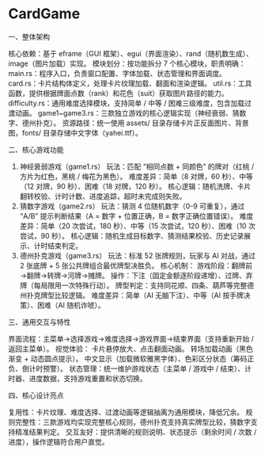 # CardGame
一、整体架构

核心依赖：基于 eframe（GUI 框架）、egui（界面渲染）、rand（随机数生成）、image（图片加载）实现。
模块划分：按功能拆分 7 个核心模块，职责明确：
main.rs：程序入口，负责窗口配置、字体加载、状态管理和界面调度。
card.rs：卡片结构体定义，处理卡片纹理加载、翻面和渲染逻辑。
util.rs：工具函数，提供根据牌面点数（rank）和花色（suit）获取图片路径的能力。
difficulty.rs：通用难度选择模块，支持简单 / 中等 / 困难三级难度，包含加载过渡动画。
game1~game3.rs：三款独立游戏的核心逻辑实现（神经衰弱、猜数字、德州扑克）。
资源路径：统一使用 assets/ 目录存储卡片正反面图片、背景图，fonts/ 目录存储中文字体（yahei.ttf）。

二、核心游戏功能

1. 神经衰弱游戏（game1.rs）
玩法：匹配 “相同点数 + 同颜色” 的牌对（红桃 / 方片为红色，黑桃 / 梅花为黑色）。
难度差异：简单（8 对牌，60 秒）、中等（12 对牌，90 秒）、困难（18 对牌，120 秒）。
核心逻辑：随机洗牌、卡片翻转校验、计时计数、进度追踪，超时未完成则失败。
2. 猜数字游戏（game2.rs）
玩法：猜测 4 位随机数字（0-9 可重复），通过 “A/B” 提示判断结果（A = 数字 + 位置正确，B = 数字正确位置错误）。
难度差异：简单（20 次尝试，180 秒）、中等（15 次尝试，120 秒）、困难（10 次尝试，90 秒）。
核心逻辑：随机生成目标数字、猜测结果校验、历史记录展示、计时结束判定。
3. 德州扑克游戏（game3.rs）
玩法：标准 52 张牌规则，玩家与 AI 对战，通过 2 张底牌 + 5 张公共牌组合最优牌型决胜负。
核心机制：
游戏阶段：翻牌前→翻牌→转牌→河牌→摊牌。
操作：下注（固定金额逐阶段递增）、过牌、弃牌（每局限用一次特殊行动）。
牌型判定：支持同花顺、四条、葫芦等完整德州扑克牌型比较逻辑。
难度差异：简单（AI 无脑下注）、中等（AI 按手牌决策）、困难（AI 随机诈唬）。

三、通用交互与特性

界面流程：主菜单→选择游戏→难度选择→游戏界面→结束界面（支持重新开始 / 返回主菜单）。
视觉体验：
卡片悬停放大、点击翻面动画。
转场加载动画（黑色渐变 + 动态圆点提示）。
中文显示（加载微软雅黑字体）、色彩区分状态（筹码正负、倒计时预警）。
状态管理：统一维护游戏状态（主菜单 / 游戏中 / 结束）、计时器、进度数据，支持游戏重置和状态切换。

四、核心设计亮点

复用性：卡片纹理、难度选择、过渡动画等逻辑抽离为通用模块，降低冗余。
规则完整性：三款游戏均实现完整核心规则，德州扑克支持真实牌型比较，猜数字支持精准结果判定。
交互友好：提供清晰的规则说明、状态提示（剩余时间 / 次数 / 进度），操作逻辑符合用户直觉。
